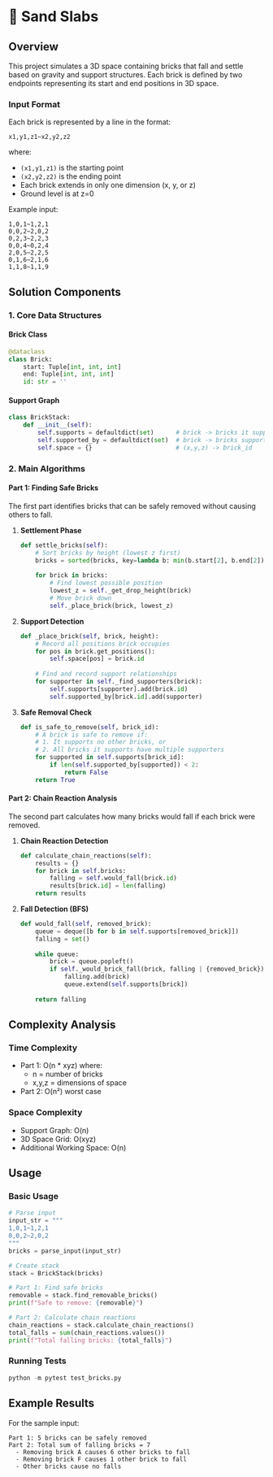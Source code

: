 # 🧱 Sand Slabs

## Overview

This project simulates a 3D space containing bricks that fall and settle based on gravity and support structures. Each brick is defined by two endpoints representing its start and end positions in 3D space.

### Input Format

Each brick is represented by a line in the format:
```
x1,y1,z1~x2,y2,z2
```
where:
- `(x1,y1,z1)` is the starting point
- `(x2,y2,z2)` is the ending point
- Each brick extends in only one dimension (x, y, or z)
- Ground level is at z=0

Example input:
```
1,0,1~1,2,1
0,0,2~2,0,2
0,2,3~2,2,3
0,0,4~0,2,4
2,0,5~2,2,5
0,1,6~2,1,6
1,1,8~1,1,9
```

## Solution Components

### 1. Core Data Structures

#### Brick Class
```python
@dataclass
class Brick:
    start: Tuple[int, int, int]
    end: Tuple[int, int, int]
    id: str = ''
```

#### Support Graph
```python
class BrickStack:
    def __init__(self):
        self.supports = defaultdict(set)      # brick -> bricks it supports
        self.supported_by = defaultdict(set)  # brick -> bricks supporting it
        self.space = {}                       # (x,y,z) -> brick_id
```

### 2. Main Algorithms

#### Part 1: Finding Safe Bricks

The first part identifies bricks that can be safely removed without causing others to fall.

1. **Settlement Phase**
   ```python
   def settle_bricks(self):
       # Sort bricks by height (lowest z first)
       bricks = sorted(bricks, key=lambda b: min(b.start[2], b.end[2]))
       
       for brick in bricks:
           # Find lowest possible position
           lowest_z = self._get_drop_height(brick)
           # Move brick down
           self._place_brick(brick, lowest_z)
   ```

2. **Support Detection**
   ```python
   def _place_brick(self, brick, height):
       # Record all positions brick occupies
       for pos in brick.get_positions():
           self.space[pos] = brick.id
           
       # Find and record support relationships
       for supporter in self._find_supporters(brick):
           self.supports[supporter].add(brick.id)
           self.supported_by[brick.id].add(supporter)
   ```

3. **Safe Removal Check**
   ```python
   def is_safe_to_remove(self, brick_id):
       # A brick is safe to remove if:
       # 1. It supports no other bricks, or
       # 2. All bricks it supports have multiple supporters
       for supported in self.supports[brick_id]:
           if len(self.supported_by[supported]) < 2:
               return False
       return True
   ```

#### Part 2: Chain Reaction Analysis

The second part calculates how many bricks would fall if each brick were removed.

1. **Chain Reaction Detection**
   ```python
   def calculate_chain_reactions(self):
       results = {}
       for brick in self.bricks:
           falling = self.would_fall(brick.id)
           results[brick.id] = len(falling)
       return results
   ```

2. **Fall Detection (BFS)**
   ```python
   def would_fall(self, removed_brick):
       queue = deque([b for b in self.supports[removed_brick]])
       falling = set()
       
       while queue:
           brick = queue.popleft()
           if self._would_brick_fall(brick, falling | {removed_brick}):
               falling.add(brick)
               queue.extend(self.supports[brick])
               
       return falling
   ```

## Complexity Analysis

### Time Complexity
- Part 1: O(n * xyz) where:
  - n = number of bricks
  - x,y,z = dimensions of space
- Part 2: O(n²) worst case

### Space Complexity
- Support Graph: O(n)
- 3D Space Grid: O(xyz)
- Additional Working Space: O(n)

## Usage

### Basic Usage
```python
# Parse input
input_str = """
1,0,1~1,2,1
0,0,2~2,0,2
"""
bricks = parse_input(input_str)

# Create stack
stack = BrickStack(bricks)

# Part 1: Find safe bricks
removable = stack.find_removable_bricks()
print(f"Safe to remove: {removable}")

# Part 2: Calculate chain reactions
chain_reactions = stack.calculate_chain_reactions()
total_falls = sum(chain_reactions.values())
print(f"Total falling bricks: {total_falls}")
```

### Running Tests
```python
python -m pytest test_bricks.py
```

## Example Results

For the sample input:
```
Part 1: 5 bricks can be safely removed
Part 2: Total sum of falling bricks = 7
  - Removing brick A causes 6 other bricks to fall
  - Removing brick F causes 1 other brick to fall
  - Other bricks cause no falls
```